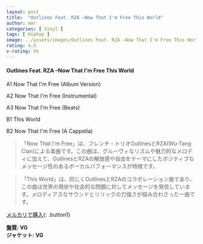 ```yaml
---
layout: post
title:  "Outlines Feat. RZA –Now That I'm Free This World"
author: mmr
categories: [ Vinyl ]
tags: [ Hiphop ]
image: ../assets/images/Outlines Feat. RZA –Now That I'm Free This World.jpg
rating: 4.5
v-rating: VG
---
```


#### Outlines Feat. RZA –Now That I'm Free This World

A1  Now That I'm Free (Album Version)

A2  Now That I'm Free (Instrumental)

A3  Now That I'm Free (Beats)

B1  This World

B2  Now That I'm Free (A Cappella)

> 「Now That I'm Free」は、フレンチ・トリオOutlinesとRZA(Wu-Tang Clan)による楽曲です。この曲は、グルーヴィなリズムや魅力的なメロディに加えて、OutlinesとRZAの解放感や自由をテーマにしたポジティブなメッセージ性のあるボーカルパフォーマンスが特徴です。

> 「This World」は、同じくOutlinesとRZAのコラボレーション曲であり、この曲は世界の現状や社会的な問題に対してメッセージを発信しています。メロディアスなサウンドとリリックの力強さが組み合わさった一曲です。


[メルカリで購入](https://jp.mercari.com/item/m84642346836){: .button1}


<div class="mt-4 mb-4 d-flex align-items-center">
<strong class="mr-1">盤質: VG</strong>
</div>
<div class="mt-4 mb-4 d-flex align-items-center">
<strong class="mr-1">ジャケット: VG</strong>
</div>
